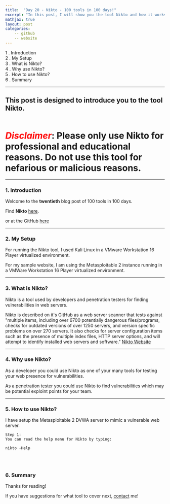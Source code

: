 ```yaml
---
title:  "Day 20 - Nikto - 100 tools in 100 days!"
excerpt: "In this post, I will show you the tool Nikto and how it works."
mathjax: true
layout: post
categories:
    -- github
    -- website
---
```


1 . Introduction
<br>
2 . My Setup
<br>
3 . What is Nikto?
<br>
4 . Why use Nikto?
<br>
5 . How to use Nikto?
<br>
6 . Summary

---

## This post is designed to introduce you to the tool Nikto.

![]()

# <span style="color:red">***Disclaimer***</span>: **Please only use Nikto for professional and educational reasons. Do not use this tool for nefarious or malicious reasons.**

---

### 1. **Introduction**

Welcome to the **twentieth** blog post of 100 tools in 100 days.<br> 


Find **Nikto** [here](https://cirt.net/Nikto2).

or at the GitHub [here](https://github.com/sullo/nikto)

---

### 2. **My Setup**

For running the Nikto tool, I used Kali Linux in a VMware Workstation 16 Player virtualized environment.

For my sample website, I am using the Metasploitable 2 instance running in a VMWare Workstation 16 Player virtualized environment. 

---

### 3. **What is Nikto?**

Nikto is a tool used by developers and penetration testers for finding vulnerabilities in web servers. 

Nikto is described on it's GitHub as a web server scanner that tests against "multiple items, including over 6700 potentially dangerous files/programs, checks for outdated versions of over 1250 servers, and version specific problems on over 270 servers. It also checks for server configuration items such as the presence of multiple index files, HTTP server options, and will attempt to identify installed web servers and software." [Nikto Website](https://github.com/sullo/nikto/wiki/Overview-&-Description#:~:text=for%20multiple%20items,servers%20and%20software.)

---

### 4. **Why use Nikto?**

As a developer you could use Nikto as one of your many tools for testing your web presence for vulnerabilities. 

As a penetration tester you could use Nikto to find vulnerabilities which may be potential exploint points for your team. 

---

### 5. **How to use Nikto?**

I have setup the Metasploitable 2 DVWA server to mimic a vulnerable web server.

    Step 1:
    You can read the help menu for Nikto by typing:

    nikto -Help

<br>

![]()

### 6. **Summary**




Thanks for reading!<br>

If you have suggestions for what tool to cover next, [contact](mailto:matthew.o.mccorkle@gmail.com) me!
